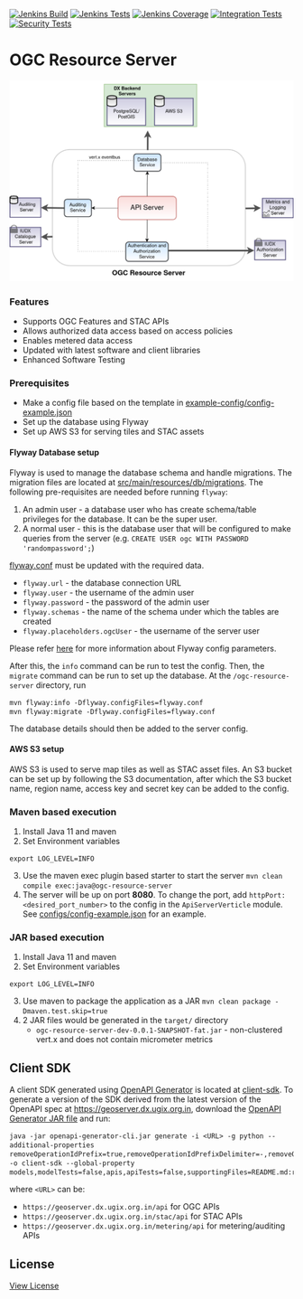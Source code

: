 [![Jenkins Build](https://img.shields.io/jenkins/build?jobUrl=https%3A%2F%2Fjenkins.iudx.io%2Fjob%2Fogc_resource-server_master_pipeline%2F)](https://jenkins.iudx.io/job/ogc_resource-server_master_pipeline/lastBuild)
[![Jenkins Tests](https://img.shields.io/jenkins/tests?jobUrl=https%3A%2F%2Fjenkins.iudx.io%2Fjob%2Fogc_resource-server_master_pipeline%2F)](https://jenkins.iudx.io/job/ogc_resource-server_master_pipeline/lastBuild)
[![Jenkins Coverage](https://img.shields.io/jenkins/coverage/jacoco?jobUrl=https%3A%2F%2Fjenkins.iudx.io%2Fjob%2Fogc_resource-server_master_pipeline%2F)](https://jenkins.iudx.io/job/ogc_resource-server_master_pipeline/lastBuild/jacoco/)
[![Integration Tests](https://img.shields.io/jenkins/build?jobUrl=https%3A%2F%2Fjenkins.iudx.io%2Fjob%2Fogc_resource-server_master_pipeline%2F&label=integration%20tests)](https://jenkins.iudx.io/job/ogc_resource-server_master_pipeline/lastBuild/Integration_20Test_20Report/)
[![Security Tests](https://img.shields.io/jenkins/build?jobUrl=https%3A%2F%2Fjenkins.iudx.io%2Fjob%2Fogc_resource-server_master_pipeline%2F&label=security%20tests)](https://jenkins.iudx.io/job/ogc_resource-server_master_pipeline/lastBuild/zap/)

# OGC Resource Server

<p align="center">
<img src="./readme/images/OGCArch.png">
</p>

### Features
- Supports OGC Features and STAC APIs
- Allows authorized data access based on access policies
- Enables metered data access
- Updated with latest software and client libraries
- Enhanced Software Testing

### Prerequisites
- Make a config file based on the template in [example-config/config-example.json](./example-config/config-example.json)
- Set up the database using Flyway
- Set up AWS S3 for serving tiles and STAC assets

#### Flyway Database setup

Flyway is used to manage the database schema and handle migrations. The migration files are located at [src/main/resources/db/migrations](src/main/resources/db/migrations). The following pre-requisites are needed before running `flyway`:
1. An admin user - a database user who has create schema/table privileges for the database. It can be the super user.
2. A normal user - this is the database user that will be configured to make queries from the server 
(e.g. `CREATE USER ogc WITH PASSWORD 'randompassword';`)

[flyway.conf](flyway.conf) must be updated with the required data. 
* `flyway.url` - the database connection URL
* `flyway.user` - the username of the admin user
* `flyway.password` - the password of the admin user
* `flyway.schemas` - the name of the schema under which the tables are created
* `flyway.placeholders.ogcUser` - the username of the server user

Please refer [here](https://flywaydb.org/documentation/configuration/parameters/) for more information about Flyway config parameters.

After this, the `info` command can be run to test the config. Then, the `migrate` command can be run to set up the database. At the `/ogc-resource-server` directory, run

```
mvn flyway:info -Dflyway.configFiles=flyway.conf
mvn flyway:migrate -Dflyway.configFiles=flyway.conf
```

The database details should then be added to the server config.

#### AWS S3 setup

AWS S3 is used to serve map tiles as well as STAC asset files. An S3 bucket can be set up by following the S3 documentation, after which the S3 bucket name, region name, access key and secret key can be added to the config.

<!--- ### Docker based execution
1. Install docker and docker-compose
2. Clone this repo
3. Build the images 
   ` ./docker/build.sh`
4. Modify the `docker-compose.yml` file to map the config file you just created
5. Start the server in production (prod) or development (dev) mode using docker-compose 
   ` docker-compose up prod `
6. The server will be up on port **8080**. To change the port, add `httpPort:<desired_port_number>` to the config in the `ApiServerVerticle` module. See [example-config/config-example.json](./example-config/config-example.json) for an example. --->

### Maven based execution
1. Install Java 11 and maven
2. Set Environment variables
```
export LOG_LEVEL=INFO
```
3. Use the maven exec plugin based starter to start the server 
   `mvn clean compile exec:java@ogc-resource-server`
4. The server will be up on port **8080**. To change the port, add `httpPort:<desired_port_number>` to the config in the `ApiServerVerticle` module. See [configs/config-example.json](configs/config-example.json) for an example.

### JAR based execution
1. Install Java 11 and maven
2. Set Environment variables
```
export LOG_LEVEL=INFO
```
3. Use maven to package the application as a JAR
   `mvn clean package -Dmaven.test.skip=true`
4. 2 JAR files would be generated in the `target/` directory
    - `ogc-resource-server-dev-0.0.1-SNAPSHOT-fat.jar` - non-clustered vert.x and does not contain micrometer metrics

## Client SDK

A client SDK generated using [OpenAPI Generator](https://github.com/OpenAPITools/openapi-generator) is located at [client-sdk](./client-sdk). To generate a version of the SDK derived from the latest version of the OpenAPI spec at https://geoserver.dx.ugix.org.in, download the [OpenAPI Generator JAR file](https://github.com/OpenAPITools/openapi-generator?tab=readme-ov-file#13---download-jar) and run:

```
java -jar openapi-generator-cli.jar generate -i <URL> -g python --additional-properties removeOperationIdPrefix=true,removeOperationIdPrefixDelimiter=-,removeOperationIdPrefixCount=6 -o client-sdk --global-property models,modelTests=false,apis,apiTests=false,supportingFiles=README.md:requirements.txt:setup.py:setup.cfg:openapi_client:api_client.py:api_response.py:exceptions.py:__init__.py:configuration.py:py.types:rest.py
```

where `<URL>` can be:
- `https://geoserver.dx.ugix.org.in/api` for OGC APIs
- `https://geoserver.dx.ugix.org.in/stac/api` for STAC APIs
- `https://geoserver.dx.ugix.org.in/metering/api` for metering/auditing APIs

## License
[View License](./LICENSE)


